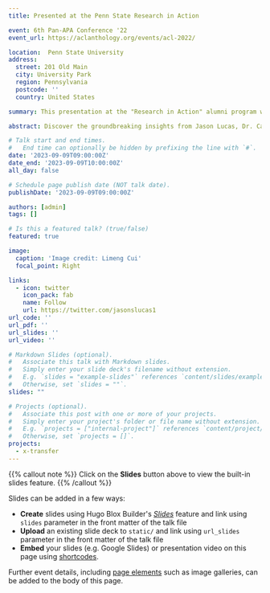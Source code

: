 ```yaml
---
title: Presented at the Penn State Research in Action

event: 6th Pan-APA Conference '22
event_url: https://aclanthology.org/events/acl-2022/

location:  Penn State University
address:
  street: 201 Old Main
  city: University Park
  region: Pennsylvania
  postcode: ''
  country: United States

summary: This presentation at the "Research in Action" alumni program was delivered alongside Dr. Carol Miller and Suhas Nagaraj and focused on leveraging AI in speech and language therapy for children. It addressed the significant challenges in providing quality speech and language (S&L) services to children with various disorders. The team discussed the potential of AI technologies, like multimodal learning and federated learning, to enhance the availability and effectiveness of these services. They also highlighted the importance of responsible data use, considering privacy and ethical concerns, especially in the context of children's speech data.

abstract: Discover the groundbreaking insights from Jason Lucas, Dr. Carol Miller, and Suhas Nagaraj at the 'Research in Action' alumni program. Their presentation explored the transformative role of AI in advancing speech and language therapy for children. Delving into challenges such as data scarcity and privacy concerns, the team showcased how AI, through multimodal learning and federated learning, can significantly improve the reach and quality of therapy services. This work represents a significant stride in ethical and effective use of AI for enhancing children's lives.

# Talk start and end times.
#   End time can optionally be hidden by prefixing the line with `#`.
date: '2023-09-09T09:00:00Z'
date_end: '2023-09-09T10:00:00Z'
all_day: false

# Schedule page publish date (NOT talk date).
publishDate: '2023-09-09T09:00:00Z'

authors: [admin]
tags: []

# Is this a featured talk? (true/false)
featured: true

image:
  caption: 'Image credit: Limeng Cui'
  focal_point: Right

links:
  - icon: twitter
    icon_pack: fab
    name: Follow
    url: https://twitter.com/jasonslucas1
url_code: ''
url_pdf: ''
url_slides: ''
url_video: ''

# Markdown Slides (optional).
#   Associate this talk with Markdown slides.
#   Simply enter your slide deck's filename without extension.
#   E.g. `slides = "example-slides"` references `content/slides/example-slides.md`.
#   Otherwise, set `slides = ""`.
slides: ""

# Projects (optional).
#   Associate this post with one or more of your projects.
#   Simply enter your project's folder or file name without extension.
#   E.g. `projects = ["internal-project"]` references `content/project/deep-learning/index.md`.
#   Otherwise, set `projects = []`.
projects:
  - x-transfer
---
```


{{% callout note %}}
Click on the **Slides** button above to view the built-in slides feature.
{{% /callout %}}

Slides can be added in a few ways:

- **Create** slides using Hugo Blox Builder's [_Slides_](https://docs.hugoblox.com/reference/content-types/) feature and link using `slides` parameter in the front matter of the talk file
- **Upload** an existing slide deck to `static/` and link using `url_slides` parameter in the front matter of the talk file
- **Embed** your slides (e.g. Google Slides) or presentation video on this page using [shortcodes](https://docs.hugoblox.com/reference/markdown/).

Further event details, including [page elements](https://docs.hugoblox.com/reference/markdown/) such as image galleries, can be added to the body of this page.
